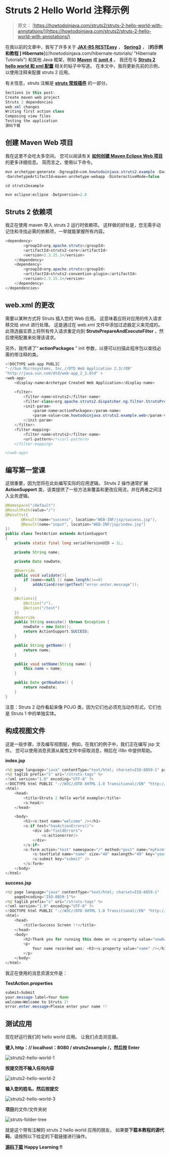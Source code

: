 # Struts 2 Hello World 注释示例

> 原文： [https://howtodoinjava.com/struts2/struts-2-hello-world-with-annotations/](https://howtodoinjava.com/struts2/struts-2-hello-world-with-annotations/)

在我以前的文章中，我写了许多关于 [**JAX-RS RESTEasy**](//howtodoinjava.com/restful-web-service/ "RESTful Web services Tutorials") ， [**Spring3**](//howtodoinjava.com "Spring3 Tutorials") ， [**的示例和教程 ] Hibernate**](//howtodoinjava.com/hibernate-tutorials/ "Hibernate Tutorials") 和其他 Java 框架，例如 [**Maven**](//howtodoinjava.com/maven/ "Maven Tutorials") 或 [**junit** **4**](//howtodoinjava.com/junit/ "JUnit Tutorials") 。 我还在与 [**Struts 2 hello world 和 xml 配置**](//howtodoinjava.com/struts-2/struts-2-hello-world-example-application/ "Struts 2 hello world example application") 相关的帖子中写道。 在本文中，我将更新先前的示例，以使用注释来配置 struts 2 应用。

有关信息，struts 注解是 [**struts 常规插件**](https://struts.apache.org/docs/convention-plugin.html "struts 2 convention plugin") 的一部分。

```java
Sections in this post: 
Create maven web project
Struts 2 dependencies
web.xml changes
Writing first action class
Composing view files
Testing the application
源码下载
```

## 创建 Maven Web 项目

我在这里不会吃太多空间。 您可以阅读有关 [**如何创建 Maven Eclipse Web 项目**](//howtodoinjava.com/maven/how-to-create-a-eclipse-web-application-using-maven/ "How to create a eclipse web application using maven") 的更多详细信息。 简而言之，使用以下命令。

```java
mvn archetype:generate -DgroupId=com.howtodoinjava.struts2.example -DartifactIad=struts2example
-DarchetypeArtifactId=maven-archetype-webapp -DinteractiveMode=false

cd struts2example

mvn eclipse:eclipse -Dwtpversion=2.0

```

## Struts 2 依赖项

我正在使用 maven 导入 struts 2 运行时依赖项。 这样做的好处是，您无需手动记住和寻找必需的依赖项，一举就能掌握所有内容。

```java
<dependency>
		<groupId>org.apache.struts</groupId>
		<artifactId>struts2-core</artifactId>
		<version>2.3.15.1</version>
	</dependency>
	<dependency>
        <groupId>org.apache.struts</groupId>
	  	<artifactId>struts2-convention-plugin</artifactId>
	  	<version>2.3.15.1</version>
    </dependency>
</dependencies>

```

## web.xml 的更改

需要以某种方式将 Struts 插入您的 Web 应用。 这意味着应将对应用的传入请求移交给 strut 进行处理。 这是通过在 web.xml 文件中添加过滤器定义来完成的。 此筛选器实质上将所有传入请求重定向到 **StrutsPrepareAndExecuteFilter** ，然后使用配置来处理该请求。

另外，我传递了“ **actionPackages** ” init 参数，以便可以扫描此程序包以查找必需的带注释的类。

```java
<!DOCTYPE web-app PUBLIC
"-//Sun Microsystems, Inc.//DTD Web Application 2.3//EN"
"http://java.sun.com/dtd/web-app_2_3.dtd" >
<web-app>
  	<display-name>Archetype Created Web Application</display-name>

	<filter>
	    <filter-name>struts2</filter-name>
	    <filter-class>org.apache.struts2.dispatcher.ng.filter.StrutsPrepareAndExecuteFilter</filter-class>
	    <init-param>
			<param-name>actionPackages</param-name>
			<param-value>com.howtodoinjava.struts2.example.web</param-value>
		</init-param>
	</filter>
	<filter-mapping>
	    <filter-name>struts2</filter-name>
	    <url-pattern>/*</url-pattern>
	</filter-mapping>

</web-app>

```

## 编写第一堂课

这很重要，因为您将在此处编写实际的应用逻辑。 Struts 2 操作通常扩展 **ActionSupport** 类，该类提供了一些方法来覆盖和更改应用流，并在两者之间注入业务逻辑。

```java
@Namespace("/default")
@ResultPath(value="/")
@Results({
	   @Result(name="success", location="WEB-INF/jsp/success.jsp"),
	   @Result(name="input", location="WEB-INF/jsp/index.jsp")
})
public class TestAction extends ActionSupport
{
	private static final long serialVersionUID = 1L;

	private String name;

    private Date nowDate;

    @Override
    public void validate(){
        if (name==null || name.length()==0)
            addActionError(getText("error.enter.message"));
    }

    @Actions({
        @Action("/"),
        @Action("/test")
    })
    @Override
    public String execute() throws Exception {
        nowDate = new Date();
        return ActionSupport.SUCCESS;
    }

    public String getName() {
		return name;
	}

	public void setName(String name) {
		this.name = name;
	}

	public Date getNowDate() {
        return nowDate;
    }
}

```

注意：Struts 2 动作看起来像 POJO 类，因为它们也必须充当动作形式，它们也是 Struts 1 中的单独实体。

## 构成视图文件

这是一般步骤，涉及编写视图层，例如，在我们的例子中，我们正在编写 jsp 文件。 您可以使用消息资源从属性文件中获取消息，稍后在 i18n 中提供帮助。

**index.jsp**

```java
<%@ page language="java" contentType="text/html; charset=ISO-8859-1" pageEncoding="ISO-8859-1"%>
<%@ taglib prefix="s" uri="/struts-tags" %>
<?xml version="1.0" encoding="UTF-8" ?>
<!DOCTYPE html PUBLIC "-//W3C//DTD XHTML 1.0 Transitional//EN" "http://www.w3.org/TR/xhtml1/DTD/xhtml1-transitional.dtd">
<html>
    <head>
        <title>Struts 2 hello world example</title>
        <s:head/>
    </head>

    <body>
        <h1><s:text name="welcome" /></h1>
        <s:if test="hasActionErrors()">
	        <div id="fieldErrors">
	            <s:actionerror/>
	        </div>
        </s:if>
        <s:form action="test" namespace="/" method="post" name="myForm" theme="xhtml">
            <s:textfield name="name" size="40" maxlength="40" key="your.message-label"/>
            <s:submit key="submit" />
        </s:form>
    </body>
</html>

```

**success.jsp**

```java
<%@ page language="java" contentType="text/html; charset=ISO-8859-1"
    pageEncoding="ISO-8859-1"%>
<%@ taglib prefix="s" uri="/struts-tags" %>
<?xml version="1.0" encoding="UTF-8" ?>
<!DOCTYPE html PUBLIC "-//W3C//DTD XHTML 1.0 Transitional//EN" "http://www.w3.org/TR/xhtml1/DTD/xhtml1-transitional.dtd">
<html>
    <head>
        <title>Success Screen !!</title>
    </head>
    <body>
        <h2>Thank you for running this demo on <s:property value="nowDate" /></h2>
        <p>
            Your name recorded was: <h3><s:property value="name" /></h3>
        </p>
    </body>
</html>

```

我正在使用的消息资源文件是：

**TestAction.properties**

```java
submit=Submit
your.message-label=Your Name
welcome=Welcome to Struts 2!
error.enter.message=Please enter your name !!

```

## 测试应用

现在好运行我们的 hello world 应用。 让我们点击浏览器。

**键入 http：// localhost：8080 / struts2example /，然后按 Enter**

![struts2-hello-world-1](img/b4a6f2983528f91eb754fc988790757d.png)

**按提交而不输入任何内容**

![struts2-hello-world-2](img/1acf1bcae6c04a3e0888c430d19d5291.png)

**输入您的姓名，然后按提交**

![struts2-hello-world-3](img/d0130d03643abb28625695765e4c3db3.png)

**项目**的文件/文件夹树

![struts-folder-tree](img/ab6f074ff3a7767b519c8852fb057c90.png)

就是这个带有注解的 struts 2 hello world 应用的朋友。 如果要**下载本教程的源代码**，请按照以下给定的下载链接进行操作。

[**源码下载**](https://docs.google.com/file/d/0B7yo2HclmjI4Q0NZUlgxbm90Vk0/edit?usp=sharing "struts 2 annotations hello world source code")
**Happy Learning !!**